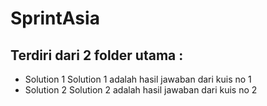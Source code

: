 # SprintAsia

## Terdiri dari 2 folder utama :
- Solution 1
  Solution 1 adalah hasil jawaban dari kuis no 1
- Solution 2
  Solution 2 adalah hasil jawaban dari kuis no 2
